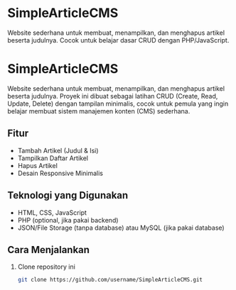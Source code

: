 # SimpleArticleCMS
Website sederhana untuk membuat, menampilkan, dan menghapus artikel beserta judulnya. Cocok untuk belajar dasar CRUD dengan PHP/JavaScript.

# SimpleArticleCMS

Website sederhana untuk membuat, menampilkan, dan menghapus artikel beserta judulnya. Proyek ini dibuat sebagai latihan CRUD (Create, Read, Update, Delete) dengan tampilan minimalis, cocok untuk pemula yang ingin belajar membuat sistem manajemen konten (CMS) sederhana.

## Fitur
- Tambah Artikel (Judul & Isi)
- Tampilkan Daftar Artikel
- Hapus Artikel
- Desain Responsive Minimalis

## Teknologi yang Digunakan
- HTML, CSS, JavaScript
- PHP (optional, jika pakai backend)
- JSON/File Storage (tanpa database) atau MySQL (jika pakai database)

## Cara Menjalankan
1. Clone repository ini
   ```bash
   git clone https://github.com/username/SimpleArticleCMS.git
